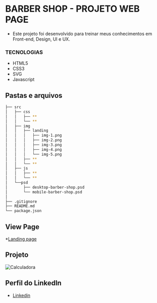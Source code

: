 # BARBER SHOP - PROJETO WEB PAGE


* Este projeto foi desenvolvido para treinar meus conhecimentos em Front-end, Design, UI e UX. 

### TECNOLOGIAS

* HTML5
* CSS3
* SVG
* Javascript

## Pastas e arquivos

```sh
├── src
│   ├── css
│   │   ├── **
│   │   └── **    
│   ├── img
│   │   ├── landing
│   │   │   ├── img-1.png
│   │   │   ├── img-2.png
│   │   │   ├── img-3.png
│   │   │   ├── img-4.png
│   │   │   └── img-5.png
│   │   ├── **
│   │   └── **
│   ├── js
│   │   ├── **
│   │   └── **
│   └──psd
│       ├── desktop-barber-shop.psd
│       └── mobile-barber-shop.psd
│  
├── .gitignore
├── README.md
└── package.json
```

## View Page

*[Landing page]()


## Projeto

![Calculadora](https://github.com/Daniel-Silva/project-barber/blob/master/src/img/Landing/img-2.png)

## Perfil do LinkedIn 

* [Linkedin](https://www.linkedin.com/in/daniel-silva-852306ab/)